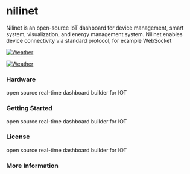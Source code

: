 # nilinet

Nilinet is an open-source IoT dashboard for device management, smart system, visualization, and energy management system. Nilinet enables device connectivity via standard protocol, for example WebSocket

[![Weather](https://raw.githubusercontent.com/alialaei110/nilinet/master/aliii1111.PNG)](http://www.nilinet.com)

[![Weather](https://raw.githubusercontent.com/alialaei110/nilinet/master/video_2018-08-15_23-37-04.gif)](http://www.nilinet.com)


### Hardware
open source real-time dashboard builder for IOT

### Getting Started
open source real-time dashboard builder for IOT

### License
open source real-time dashboard builder for IOT

### More Information
